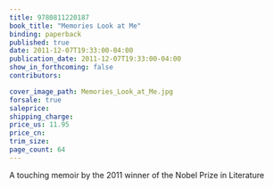 ```yaml
---
title: 9780811220187
book_title: "Memories Look at Me"
binding: paperback
published: true
date: 2011-12-07T19:33:00-04:00
publication_date: 2011-12-07T19:33:00-04:00
show_in_forthcoming: false
contributors:

cover_image_path: Memories_Look_at_Me.jpg
forsale: true
saleprice:
shipping_charge:
price_us: 11.95
price_cn:
trim_size:
page_count: 64
---
```

A touching memoir by the 2011 winner of the Nobel Prize in Literature

